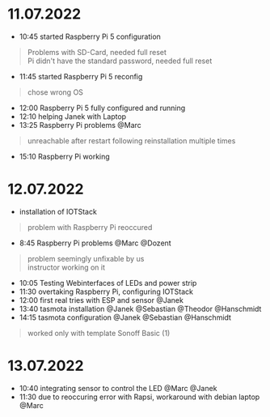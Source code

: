 # 11.07.2022
* 10:45 started Raspberry Pi 5 configuration
> Problems with SD-Card, needed full reset\
> Pi didn't have the standard password, needed full reset
* 11:45 started Raspberry Pi 5 reconfig
> chose wrong OS
* 12:00 Raspberry Pi 5 fully configured and running
* 12:10 helping Janek with Laptop
* 13:25 Raspberry Pi problems @Marc
> unreachable after restart
> following reinstallation multiple times
* 15:10 Raspberry Pi working

# 12.07.2022
* installation of IOTStack
> problem with Raspberry Pi reoccured
* 8:45 Raspberry Pi problems @Marc @Dozent
> problem seemingly unfixable by us\
> instructor working on it
* 10:05 Testing Webinterfaces of LEDs and power strip
* 11:30 overtaking Raspberry Pi, configuring IOTStack
* 12:00 first real tries with ESP and sensor @Janek
* 13:40 tasmota installation @Janek @Sebastian @Theodor @Hanschmidt
* 14:15 tasmota configuration @Janek @Sebastian @Hanschmidt
> worked only with template Sonoff Basic (1)

# 13.07.2022
* 10:40 integrating sensor to control the LED @Marc @Janek
* 11:30 due to reoccuring error with Rapsi, workaround with debian laptop @Marc